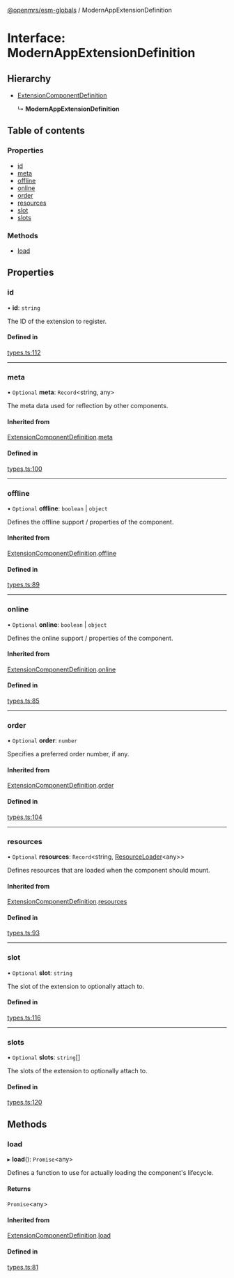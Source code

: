[@openmrs/esm-globals](../API.md) / ModernAppExtensionDefinition

# Interface: ModernAppExtensionDefinition

## Hierarchy

- [ExtensionComponentDefinition](extensioncomponentdefinition.md)

  ↳ **ModernAppExtensionDefinition**

## Table of contents

### Properties

- [id](modernappextensiondefinition.md#id)
- [meta](modernappextensiondefinition.md#meta)
- [offline](modernappextensiondefinition.md#offline)
- [online](modernappextensiondefinition.md#online)
- [order](modernappextensiondefinition.md#order)
- [resources](modernappextensiondefinition.md#resources)
- [slot](modernappextensiondefinition.md#slot)
- [slots](modernappextensiondefinition.md#slots)

### Methods

- [load](modernappextensiondefinition.md#load)

## Properties

### id

• **id**: `string`

The ID of the extension to register.

#### Defined in

[types.ts:112](https://github.com/openmrs/openmrs-esm-core/blob/master/packages/framework/esm-globals/src/types.ts#L112)

___

### meta

• `Optional` **meta**: `Record`<string, any\>

The meta data used for reflection by other components.

#### Inherited from

[ExtensionComponentDefinition](extensioncomponentdefinition.md).[meta](extensioncomponentdefinition.md#meta)

#### Defined in

[types.ts:100](https://github.com/openmrs/openmrs-esm-core/blob/master/packages/framework/esm-globals/src/types.ts#L100)

___

### offline

• `Optional` **offline**: `boolean` \| `object`

Defines the offline support / properties of the component.

#### Inherited from

[ExtensionComponentDefinition](extensioncomponentdefinition.md).[offline](extensioncomponentdefinition.md#offline)

#### Defined in

[types.ts:89](https://github.com/openmrs/openmrs-esm-core/blob/master/packages/framework/esm-globals/src/types.ts#L89)

___

### online

• `Optional` **online**: `boolean` \| `object`

Defines the online support / properties of the component.

#### Inherited from

[ExtensionComponentDefinition](extensioncomponentdefinition.md).[online](extensioncomponentdefinition.md#online)

#### Defined in

[types.ts:85](https://github.com/openmrs/openmrs-esm-core/blob/master/packages/framework/esm-globals/src/types.ts#L85)

___

### order

• `Optional` **order**: `number`

Specifies a preferred order number, if any.

#### Inherited from

[ExtensionComponentDefinition](extensioncomponentdefinition.md).[order](extensioncomponentdefinition.md#order)

#### Defined in

[types.ts:104](https://github.com/openmrs/openmrs-esm-core/blob/master/packages/framework/esm-globals/src/types.ts#L104)

___

### resources

• `Optional` **resources**: `Record`<string, [ResourceLoader](resourceloader.md)<any\>\>

Defines resources that are loaded when the component should mount.

#### Inherited from

[ExtensionComponentDefinition](extensioncomponentdefinition.md).[resources](extensioncomponentdefinition.md#resources)

#### Defined in

[types.ts:93](https://github.com/openmrs/openmrs-esm-core/blob/master/packages/framework/esm-globals/src/types.ts#L93)

___

### slot

• `Optional` **slot**: `string`

The slot of the extension to optionally attach to.

#### Defined in

[types.ts:116](https://github.com/openmrs/openmrs-esm-core/blob/master/packages/framework/esm-globals/src/types.ts#L116)

___

### slots

• `Optional` **slots**: `string`[]

The slots of the extension to optionally attach to.

#### Defined in

[types.ts:120](https://github.com/openmrs/openmrs-esm-core/blob/master/packages/framework/esm-globals/src/types.ts#L120)

## Methods

### load

▸ **load**(): `Promise`<any\>

Defines a function to use for actually loading the component's lifecycle.

#### Returns

`Promise`<any\>

#### Inherited from

[ExtensionComponentDefinition](extensioncomponentdefinition.md).[load](extensioncomponentdefinition.md#load)

#### Defined in

[types.ts:81](https://github.com/openmrs/openmrs-esm-core/blob/master/packages/framework/esm-globals/src/types.ts#L81)
